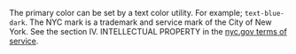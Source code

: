 The primary color can be set by a text color utility. For example; `text-blue-dark`. The NYC mark is a trademark and service mark of the City of New York. See the section IV. INTELLECTUAL PROPERTY in the [nyc.gov terms of service](https://www1.nyc.gov/home/terms-of-use.page).